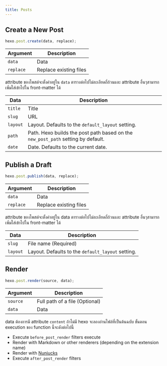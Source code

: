 ```yaml
---
title: Posts
---
```


## Create a New Post

```js
hexo.post.create(data, replace);
```

| Argument  | Description            |
| --------- | ---------------------- |
| `data`    | Data                   |
| `replace` | Replace existing files |

attribute ของโพสต์จะตั้งค่าอยู่ใน `data` ตารางต่อไปไม่ละเอียดถี่ถ้วนและ attribute อื่นๆสามารถเพิ่มใส่เข้าไปใน front-matter ได้

| Data     | Description                                                                      |
| -------- | -------------------------------------------------------------------------------- |
| `title`  | Title                                                                            |
| `slug`   | URL                                                                              |
| `layout` | Layout. Defaults to the `default_layout` setting.                                |
| `path`   | Path. Hexo builds the post path based on the `new_post_path` setting by default. |
| `date`   | Date. Defaults to the current date.                                              |

## Publish a Draft

```js
hexo.post.publish(data, replace);
```

| Argument  | Description            |
| --------- | ---------------------- |
| `data`    | Data                   |
| `replace` | Replace existing files |

attribute ของโพสต์จะตั้งค่าอยู่ใน data ตารางต่อไปไม่ละเอียดถี่ถ้วนและ attribute อื่นๆสามารถเพิ่มใส่เข้าไปใน front-matter ได้

| Data     | Description                                       |
| -------- | ------------------------------------------------- |
| `slug`   | File name (Required)                              |
| `layout` | Layout. Defaults to the `default_layout` setting. |

## Render

```js
hexo.post.render(source, data);
```

| Argument | Description                    |
| -------- | ------------------------------ |
| `source` | Full path of a file (Optional) |
| `data`   | Data                           |

data ต้องการมี attribute `content` ถ้าไม่มี hexo จะลองอ่านไฟล์ที่เป็นต้นฉบับ ขั้นตอน execution ของ function นี้จะดังต่อไปนี้

- Execute `before_post_render` filters execute
- Render with Markdown or other renderers (depending on the extension name)
- Render with [Nunjucks]
- Execute `after_post_render` filters

[Nunjucks]: https://mozilla.github.io/nunjucks/
